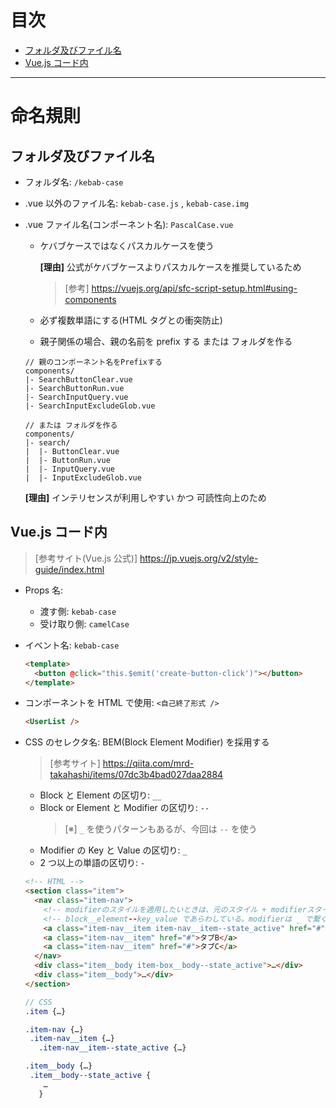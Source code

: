 # 目次

- [フォルダ及びファイル名](#folder-and-files)
- [Vue.js コード内](#vuejs-in-code)

---

# 命名規則

## フォルダ及びファイル名

<a name="folder-and-files"></a>

- フォルダ名: `/kebab-case`
- .vue 以外のファイル名: `kebab-case.js` , `kebab-case.img`
- .vue ファイル名(コンポーネント名): `PascalCase.vue`
  - ケバブケースではなくパスカルケースを使う
  
    **[理由]** 公式がケバブケースよりパスカルケースを推奨しているため

    >  [参考] https://vuejs.org/api/sfc-script-setup.html#using-components

  - 必ず複数単語にする(HTML タグとの衝突防止)
  - 親子関係の場合、親の名前を prefix する
    または フォルダを作る

  ```
  // 親のコンポーネント名をPrefixする
  components/
  |- SearchButtonClear.vue
  |- SearchButtonRun.vue
  |- SearchInputQuery.vue
  |- SearchInputExcludeGlob.vue

  // または フォルダを作る
  components/
  |- search/
  |  |- ButtonClear.vue
  |  |- ButtonRun.vue
  |  |- InputQuery.vue
  |  |- InputExcludeGlob.vue
  ```

  **[理由]** インテリセンスが利用しやすい かつ 可読性向上のため

## Vue.js コード内

<a name="vuejs-in-code"></a>

> [参考サイト(Vue.js 公式)] https://jp.vuejs.org/v2/style-guide/index.html

- Props 名:

  - 渡す側: `kebab-case`
  - 受け取り側: `camelCase`

- イベント名: `kebab-case`

  ```html
  <template>
    <button @click="this.$emit('create-button-click')"></button>
  </template>
  ```

- コンポーネントを HTML で使用: `<自己終了形式 />`

  ```html
  <UserList />
  ```

- CSS のセレクタ名: BEM(Block Element Modifier) を採用する

  > [参考サイト] https://qiita.com/mrd-takahashi/items/07dc3b4bad027daa2884

  - Block と Element の区切り: `__`
  - Block or Element と Modifier の区切り: `--`
    > [※] `_` を使うパターンもあるが、今回は `--` を使う
  - Modifier の Key と Value の区切り: `_`
  - 2 つ以上の単語の区切り: `-`

  ```html
  <!-- HTML -->
  <section class="item">
    <nav class="item-nav">
      <!-- modifierのスタイルを適用したいときは、元のスタイル + modifierスタイルの2つを当てること -->
      <!-- block__element--key_value であらわしている。modifierは _ で繋ぐパターンもある -->
      <a class="item-nav__item item-nav__item--state_active" href="#">タブA</a>
      <a class="item-nav__item" href="#">タブB</a>
      <a class="item-nav__item" href="#">タブC</a>
    </nav>
    <div class="item__body item-box__body--state_active">…</div>
    <div class="item__body">…</div>
  </section>
  ```

  ```scss
  // CSS
  .item {…}

  .item-nav {…}
   .item-nav__item {…}
     .item-nav__item--state_active {…}

  .item__body {…}
   .item__body--state_active {
      …
     }
  ```
